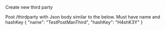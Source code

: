 Create new third party

Post /thirdparty with Json body similar to the below. Must have name and hashKey
{
"name": "TestPostManThird",
"hashKey": "H4shK3Y"
}